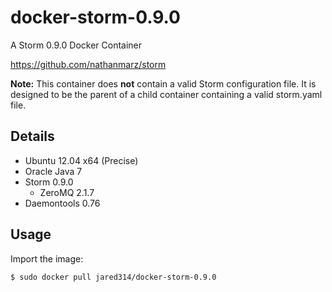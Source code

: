 # docker-storm-0.9.0

A Storm 0.9.0 Docker Container

https://github.com/nathanmarz/storm

**Note:** This container does **not** contain a valid Storm configuration file. It is designed to be the parent of a child container containing a valid storm.yaml file.

## Details

- Ubuntu 12.04 x64 (Precise)
- Oracle Java 7
- Storm 0.9.0
    - ZeroMQ 2.1.7
- Daemontools 0.76

## Usage

Import the image:

    $ sudo docker pull jared314/docker-storm-0.9.0

